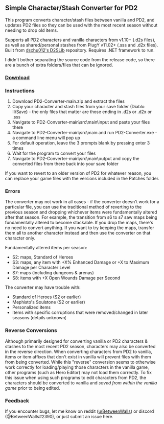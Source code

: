 ## Simple Character/Stash Converter for PD2
This program converts character/stash files between vanilla and PD2, and updates PD2 files so they can be used with the most recent season without needing to drop old items.

Supports all PD2 characters and vanilla characters from v1.10+ (.d2s files), as well as shared/personal stashes from PlugY v11.02+ (.sss and .d2x files). Built from [dschu012's D2SLib](https://github.com/dschu012/D2SLib) repository. Requires .NET framework to run.

I didn't bother separating the source code from the release code, so there are a bunch of extra folders/files that can be ignored.

### [Download](https://github.com/BetweenWalls/PD2-Converter/archive/main.zip)

### Instructions
1. Download PD2-Converter-main.zip and extract the files
2. Copy your character and stash files from your save folder (Diablo II\Save) - the only files that matter are those ending in .d2s or .d2x or .sss
3. Navigate to PD2-Converter-main\src\main\input and paste your files there
4. Navigate to PD2-Converter-main\src\main and run PD2-Converter.exe - a command line menu will pop up
5. For default operation, leave the 3 prompts blank by pressing enter 3 times
6. Wait for the program to convert your files
7. Navigate to PD2-Converter-main\src\main\output and copy the converted files from there back into your save folder 

If you want to revert to an older version of PD2 for whatever reason, you can replace your game files with the versions included in the Patches folder.

### Errors
The converter may not work in all cases - if the converter doesn't work for a particular file, you can use the traditional method of reverting to the previous season and dropping whichever items were fundamentally altered after that season. For example, the transition from s6 to s7 saw maps being fundamentally altered to become stackable. If you drop the maps, there's no need to convert anything. If you want to try keeping the maps, transfer them all to another character instead and then use the converter on that character only.

Fundamentally altered items per season:
* S2: maps, Standard of Heroes
* S3: maps, any item with +X% Enhanced Damage or +X to Maximum Damage per Character Level
* S7: maps (including dungeons & arenas)
* S8: items with +X Open Wounds Damage per Second

The converter may have trouble with:
* Standard of Heroes (S2 or earlier)
* Mephisto's Soulstone (S2 or earlier)
* Personalized items
* Items with specific corruptions that were removed/changed in later seasons (details unknown)

### Reverse Conversions
Although primarily designed for converting vanilla or PD2 characters & stashes to the most recent PD2 season, characters may also be converted in the reverse direction. When converting characters from PD2 to vanilla, items or item affixes that don't exist in vanilla will prevent files with them from being converted. While this "reverse" conversion seems to otherwise work correctly for loading/playing those characters in the vanilla game, other programs (such as Hero Editor) may not load them correctly. To fix this issue when using such programs to edit characters from PD2, the characters should be converted to vanilla and *saved from within the vanilla game* prior to being edited.

### Feedback

If you encounter bugs, let me know on reddit ([u/BetweenWalls](https://www.reddit.com/message/compose/?to=BetweenWalls)) or discord (@BetweenWalls#2390), or just submit an issue here.
